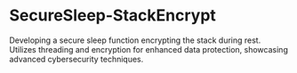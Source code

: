 # SecureSleep-StackEncrypt
Developing a secure sleep function encrypting the stack during rest. Utilizes threading and encryption for enhanced data protection, showcasing advanced cybersecurity techniques.
